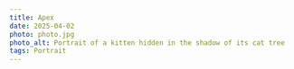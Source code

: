 ```yaml
---
title: Apex
date: 2025-04-02
photo: photo.jpg
photo_alt: Portrait of a kitten hidden in the shadow of its cat tree
tags: Portrait
---
```

